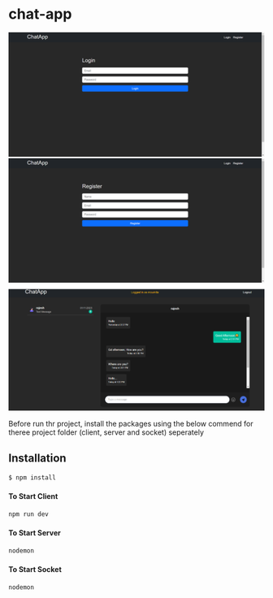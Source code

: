 # chat-app
![alt text](https://github.com/rajesh-gole/resourses/blob/main/img/chatApp-login.png)
![alt text](https://github.com/rajesh-gole/resourses/blob/main/img/chatApp-Register.png)
![alt text](https://github.com/rajesh-gole/resourses/blob/main/img/chat-app-dashboard.png)

Before run thr project, install the packages using the below commend for theree project folder (client, server and socket) seperately

## Installation

```js
$ npm install
```
#### To Start Client 

```js
npm run dev
```
#### To Start Server 

```js
nodemon
```
#### To Start Socket

```js
nodemon
```

